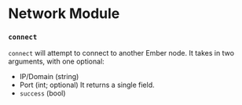 # Network Module

### `connect`
`connect` will attempt to connect to another Ember node. It takes in two arguments, with one optional:
- IP/Domain (string)
- Port (int; optional)
It returns a single field.
- `success` (bool)
